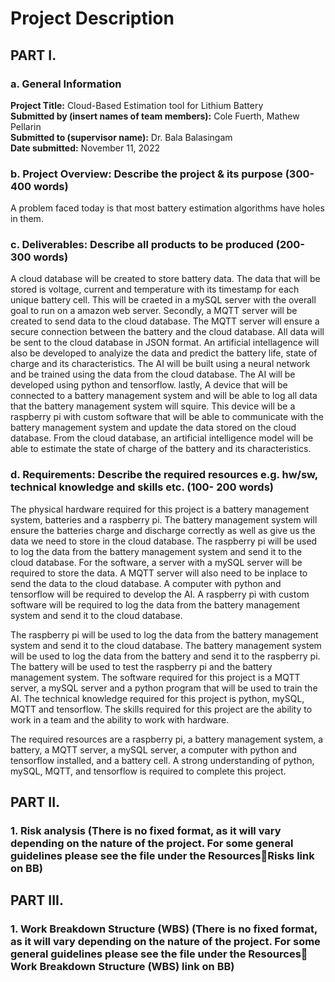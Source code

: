 # Project Description
## PART I.
### a. General Information

**Project Title:** Cloud-Based Estimation tool for Lithium Battery\
**Submitted by (insert names of team members):** Cole Fuerth, Mathew Pellarin\
**Submitted to (supervisor name):** Dr. Bala Balasingam\
**Date submitted:** November 11, 2022

### b. Project Overview: Describe the project & its purpose (300- 400 words)

A problem faced today is that most battery estimation algorithms have holes in them.

### c. Deliverables: Describe all products to be produced (200- 300 words)
A cloud database will be created to store battery data. The data that will be stored is voltage, current and temperature with its timestamp for each unique battery cell. This will be craeted in a mySQL server with the overall goal to run on a amazon web server.
Secondly, a MQTT server will be created to send data to the cloud database. The MQTT server will ensure a secure connection between the battery and the cloud database. All data will be sent to the cloud database in JSON format. 
An artificial intellagence will also be developed to analyize the data and predict the battery life, state of charge and its characteristics. The AI will be built using a neural network and be trained using the data from the cloud database. The AI will be developed using python and tensorflow.
lastly, A device that will be connected to a battery management system and will be able to log all data that the battery management system will squire. This device will be a raspberry pi with custom software that will be able to communicate with the battery management system and update the data stored on the cloud database. From the cloud database, an artificial intelligence model will be able to estimate the state of charge of the battery and its characteristics.


### d. Requirements: Describe the required resources e.g. hw/sw, technical knowledge and skills etc. (100- 200 words)
The physical hardware required for this project is a battery management system, batteries and a raspberry pi. The battery management system will ensure the batteries charge and discharge correctly as well as give us the data we need to store in the cloud database. The raspberry pi will be used to log the data from the battery management system and send it to the cloud database. 
For the software, a server with a mySQL server will be required to store the data. A MQTT server will also need to be inplace to send the data to the cloud database. A computer with python and tensorflow will be required to develop the AI. A raspberry pi with custom software will be required to log the data from the battery management system and send it to the cloud database.

 The raspberry pi will be used to log the data from the battery management system and send it to the cloud database. The battery management system will be used to log the data from the battery and send it to the raspberry pi. The battery will be used to test the raspberry pi and the battery management system. The software required for this project is a MQTT server, a mySQL server and a python program that will be used to train the AI. The technical knowledge required for this project is python, mySQL, MQTT and tensorflow. The skills required for this project are the ability to work in a team and the ability to work with hardware.

The required resources are a raspberry pi, a battery management system, a battery, a MQTT server, a mySQL server, a computer with python and tensorflow installed, and a battery cell.
A strong understanding of python, mySQL, MQTT, and tensorflow is required to complete this project.



## PART II.
### 1. Risk analysis (There is no fixed format, as it will vary depending on the nature of the project. For some general guidelines please see the file under the ResourcesRisks link on BB)


## PART III. 
### 1. Work Breakdown Structure (WBS) (There is no fixed format, as it will vary depending on the nature of the project. For some general guidelines please see the file under the Resources Work Breakdown Structure (WBS) link on BB)



